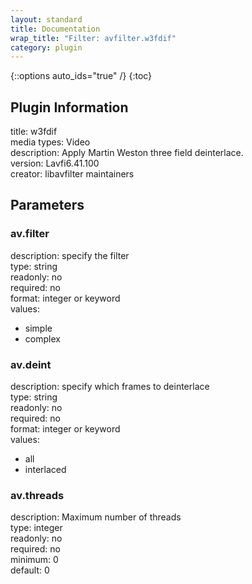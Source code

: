 ```yaml
---
layout: standard
title: Documentation
wrap_title: "Filter: avfilter.w3fdif"
category: plugin
---
```

{::options auto_ids="true" /}
{:toc}

## Plugin Information

title: w3fdif  
media types:
Video  
description: Apply Martin Weston three field deinterlace.  
version: Lavfi6.41.100  
creator: libavfilter maintainers  

## Parameters

### av.filter

  
description:
specify the filter  
type: string  
readonly: no  
required: no  
format: integer or keyword  
values:  
* simple
* complex

### av.deint

  
description:
specify which frames to deinterlace  
type: string  
readonly: no  
required: no  
format: integer or keyword  
values:  
* all
* interlaced

### av.threads

  
description:
Maximum number of threads  
type: integer  
readonly: no  
required: no  
minimum: 0  
default: 0  


